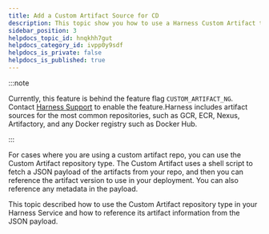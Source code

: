 ```yaml
---
title: Add a Custom Artifact Source for CD
description: This topic show you how to use a Harness Custom Artifact to fetch a JSON payload of the artifacts from your repo and then reference the artifact version to use in your deployment.
sidebar_position: 3
helpdocs_topic_id: hnqkhh7gut
helpdocs_category_id: ivpp0y9sdf
helpdocs_is_private: false
helpdocs_is_published: true
---
```


:::note

Currently, this feature is behind the feature flag `CUSTOM_ARTIFACT_NG`. Contact [Harness Support](mailto:support@harness.io) to enable the feature.Harness includes artifact sources for the most common repositories, such as GCR, ECR, Nexus, Artifactory, and any Docker registry such as Docker Hub.

:::

For cases where you are using a custom artifact repo, you can use the Custom Artifact repository type. The Custom Artifact uses a shell script to fetch a JSON payload of the artifacts from your repo, and then you can reference the artifact version to use in your deployment. You can also reference any metadata in the payload.

This topic described how to use the Custom Artifact repository type in your Harness Service and how to reference its artifact information from the JSON payload.
